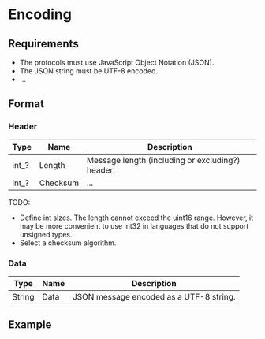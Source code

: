 # Encoding

## Requirements
- The protocols must use JavaScript Object Notation (JSON).
- The JSON string must be UTF-8 encoded.
- ...

## Format
### Header
| Type  | Name      | Description                                      |
|-------|-----------|--------------------------------------------------|
| int_? | Length    | Message length (including or excluding?) header. | 
| int_? | Checksum  | ...                                              |
TODO:
- Define int sizes. The length cannot exceed the uint16 range. However, it may be more convenient to use int32 in languages that do not support unsigned types.
- Select a checksum algorithm.

### Data
| Type    | Name | Description                             |
|---------|------|-----------------------------------------|
| String  | Data | JSON message encoded as a UTF-8 string. |

## Example
